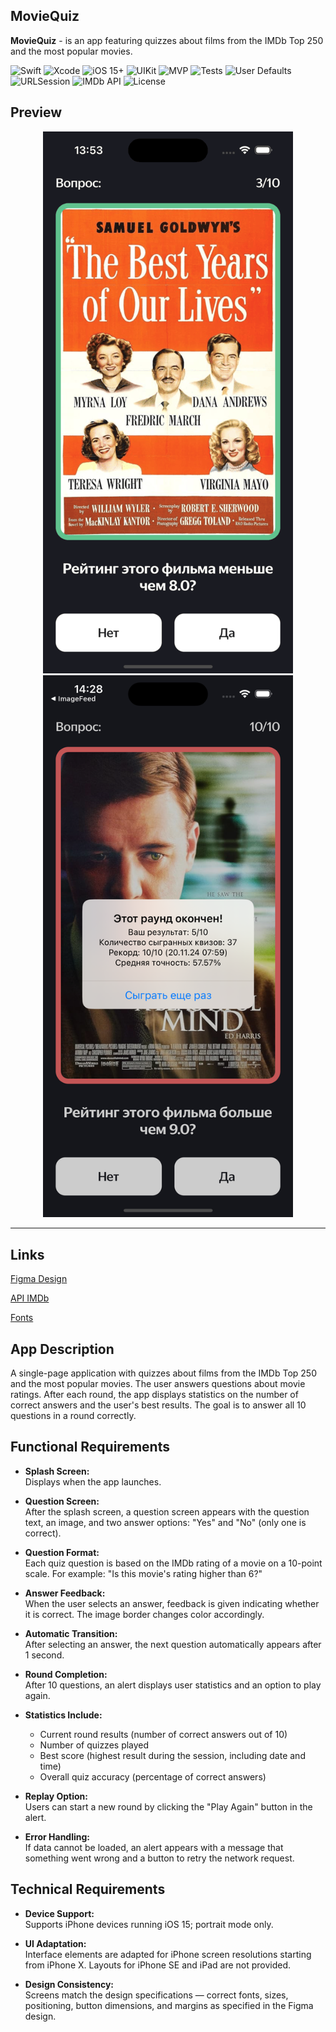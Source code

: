 ## **MovieQuiz**

**MovieQuiz** - is an app featuring quizzes about films from the IMDb Top 250 and the most popular movies.

![Swift](https://img.shields.io/badge/Swift-%23FA7343?logo=swift&logoColor=white)
![Xcode](https://img.shields.io/badge/Xcode-%23147EFB?logo=xcode&logoColor=white)
![iOS 15+](https://img.shields.io/badge/iOS-15%2B-%23000000?logo=apple&logoColor=white)
![UIKit](https://img.shields.io/badge/UIKit-%23007AFF?logo=apple&logoColor=white)
![MVP](https://img.shields.io/badge/Architecture-MVP-%23696cff)
![Tests](https://img.shields.io/badge/Unit%20Tests-yes-%234CAF50)
![User Defaults](https://img.shields.io/badge/Persistence-User%20Defaults-%234CAF50)
![URLSession](https://img.shields.io/badge/Networking-URLSession-%23007AFF)
![IMDb API](https://img.shields.io/badge/API-IMDb-%23FFC107)
![License](https://img.shields.io/badge/License-MIT-%23000000)

## **Preview**

<p align="center">
  <img src="Images/RightScreen.png" alt="Right" width="400">
  <img src="Images/Record.png" alt="Record" width="400">
</p>

---

## **Links**

[Figma Design](https://www.figma.com/file/l0IMG3Eys35fUrbvArtwsR/YP-Quiz?node-id=34%3A243)

[API IMDb](https://tv-api.com/api#Top250Movies-header)

[Fonts](https://code.s3.yandex.net/Mobile/iOS/Fonts/MovieQuizFonts.zip)

## **App Description**

A single-page application with quizzes about films from the IMDb Top 250 and the most popular movies. The user answers questions about movie ratings. After each round, the app displays statistics on the number of correct answers and the user's best results. The goal is to answer all 10 questions in a round correctly.

## **Functional Requirements**

- **Splash Screen:**  
  Displays when the app launches.

- **Question Screen:**  
  After the splash screen, a question screen appears with the question text, an image, and two answer options: "Yes" and "No" (only one is correct).

- **Question Format:**  
  Each quiz question is based on the IMDb rating of a movie on a 10-point scale. For example: "Is this movie's rating higher than 6?"

- **Answer Feedback:**  
  When the user selects an answer, feedback is given indicating whether it is correct. The image border changes color accordingly.

- **Automatic Transition:**  
  After selecting an answer, the next question automatically appears after 1 second.

- **Round Completion:**  
  After 10 questions, an alert displays user statistics and an option to play again.

- **Statistics Include:**
  - Current round results (number of correct answers out of 10)
  - Number of quizzes played
  - Best score (highest result during the session, including date and time)
  - Overall quiz accuracy (percentage of correct answers)

- **Replay Option:**  
  Users can start a new round by clicking the "Play Again" button in the alert.

- **Error Handling:**  
  If data cannot be loaded, an alert appears with a message that something went wrong and a button to retry the network request.


## **Technical Requirements**

- **Device Support:**  
  Supports iPhone devices running iOS 15; portrait mode only.

- **UI Adaptation:**  
  Interface elements are adapted for iPhone screen resolutions starting from iPhone X. Layouts for iPhone SE and iPad are not provided.

- **Design Consistency:**  
  Screens match the design specifications — correct fonts, sizes, positioning, button dimensions, and margins as specified in the Figma design.
